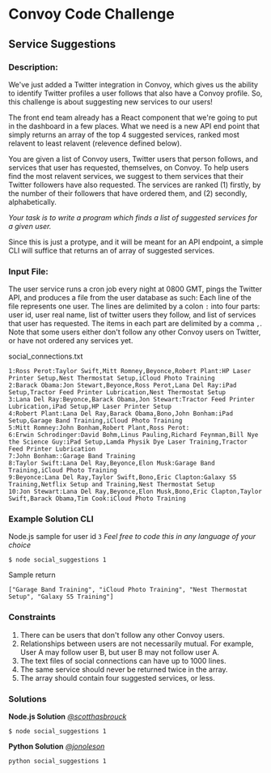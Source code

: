 # Convoy Code Challenge
## Service Suggestions

### Description:

We've just added a Twitter integration in Convoy, which gives us the ability to identify Twitter profiles a user follows that also have a Convoy profile.
So, this challenge is about suggesting new services to our users!

The front end team already has a React component that we're going to put in the dashboard in a few places. What we need is a new API end point that simply returns an array of the top 4 suggested services, ranked most relavent to least relavent (relevence defined below).

You are given a list of Convoy users, Twitter users that person follows, and services that user has requested, themselves, on Convoy.
To help users find the most relavent services, we suggest to them services that their Twitter followers have also requested. The services are ranked (1) firstly, by the number of their followers that have ordered them, and (2) secondly, alphabetically.

_Your task is to write a program which finds a list of suggested services for a given user._

Since this is just a protype, and it will be meant for an API endpoint, a simple CLI will suffice that returns an of array of suggested services.

### Input File:

The user service runs a cron job every night at 0800 GMT, pings the Twitter API, and produces a file from the user database as such:
Each line of the file represents one user. The lines are delimited by a colon `:` into four parts: user id, user real name, list of twitter users they follow, and list of services that user has requested. The items in each part are delimited by a comma `,`. Note that some users either don't follow any other Convoy users on Twitter, or have not ordered any services yet.

social_connections.txt
```
1:Ross Perot:Taylor Swift,Mitt Romney,Beyonce,Robert Plant:HP Laser Printer Setup,Nest Thermostat Setup,iCloud Photo Training
2:Barack Obama:Jon Stewart,Beyonce,Ross Perot,Lana Del Ray:iPad Setup,Tractor Feed Printer Lubrication,Nest Thermostat Setup
3:Lana Del Ray:Beyonce,Barack Obama,Jon Stewart:Tractor Feed Printer Lubrication,iPad Setup,HP Laser Printer Setup
4:Robert Plant:Lana Del Ray,Barack Obama,Bono,John Bonham:iPad Setup,Garage Band Training,iCloud Photo Training
5:Mitt Romney:John Bonham,Robert Plant,Ross Perot:
6:Erwin Schrodinger:David Bohm,Linus Pauling,Richard Feynman,Bill Nye the Science Guy:iPad Setup,Lamda Physik Dye Laser Training,Tractor Feed Printer Lubrication
7:John Bonham::Garage Band Training
8:Taylor Swift:Lana Del Ray,Beyonce,Elon Musk:Garage Band Training,iCloud Photo Training
9:Beyonce:Lana Del Ray,Taylor Swift,Bono,Eric Clapton:Galaxy S5 Training,Netflix Setup and Training,Nest Thermostat Setup
10:Jon Stewart:Lana Del Ray,Beyonce,Elon Musk,Bono,Eric Clapton,Taylor Swift,Barack Obama,Tim Cook:iCloud Photo Training
```

### Example Solution CLI

Node.js sample for user id `3` *Feel free to code this in any language of your choice*
```
$ node social_suggestions 1
```

Sample return
```
["Garage Band Training", "iCloud Photo Training", "Nest Thermostat Setup", "Galaxy S5 Training"]
```

### Constraints

1. There can be users that don't follow any other Convoy users.
1. Relationships between users are not necessarily mutual. For example, User A may follow user B, but user B may not follow user A.
1. The text files of social connections can have up to 1000 lines.
1. The same service should never be returned twice in the array.
1. The array should contain four suggested services, or less.

### Solutions

**Node.js Solution** [*@scotthasbrouck*](https://github.com/scotthasbrouck)

```
$ node social_suggestions 1
```

**Python Solution** [*@jonoleson*](https://github.com/jonoleson)

```
python social_suggestions 1
```
